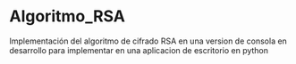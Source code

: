 # Algoritmo_RSA
Implementación del algoritmo de cifrado RSA en una version de consola en desarrollo para implementar en una aplicacion de escritorio en python
